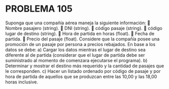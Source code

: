 # PROBLEMA 105

Suponga que una compañía aérea maneja la siguiente información: 
 Nombre pasajero (string). 
 DNI (string). 
 código pasaje (string). 
 código lugar de destino (string). 
 Hora de partida en horas (float). 
 Fecha de partida. 
 Precio del pasaje (float). 
Considere que la compañía posee una promoción de un pasaje por persona a precios rebajados. 
En base a los datos se debe: 
a) Cargar los datos mientras el lugar de destino sea diferente al de partida (considerar que el 
lugar de partida debe ser suministrado al momento de comenzara ejecutarse  el programa). 
b) Determinar y mostrar el destino más requerido y la cantidad de pasajes que le corresponden. 
c) Hacer un listado ordenado por código de pasaje y por hora de partida de aquellos que se 
produzcan entre las 10,00 y las 18,00 horas inclusive.